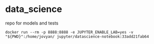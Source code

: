 # data_science
repo for models and tests

```
docker run --rm -p 8888:8888 -e JUPYTER_ENABLE_LAB=yes -v "${PWD}":/home/jovyan/ jupyter/datascience-notebook:33add21fab64
```